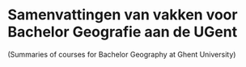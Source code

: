 # Samenvattingen van vakken voor Bachelor Geografie aan de UGent
(Summaries of courses for Bachelor Geography at Ghent University)
